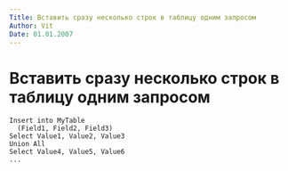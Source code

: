 ```yaml
---
Title: Вставить сразу несколько строк в таблицу одним запросом
Author: Vit
Date: 01.01.2007
---
```



Вставить сразу несколько строк в таблицу одним запросом
=======================================================

    Insert into MyTable
      (Field1, Field2, Field3)
    Select Value1, Value2, Value3
    Union All
    Select Value4, Value5, Value6
    ...
